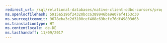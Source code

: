 ```yaml
---
redirect_url: /sql/relational-databases/native-client-odbc-cursors/programming/cursor-programming-details-odbc
ms.openlocfilehash: 5915a5196f24320bcc6389946ba9e07ef4153c30
ms.sourcegitcommit: 9678eba3c2d3100cef408c69bcfe76df49803d63
ms.translationtype: HT
ms.contentlocale: de-DE
ms.lasthandoff: 11/09/2017
---
```

